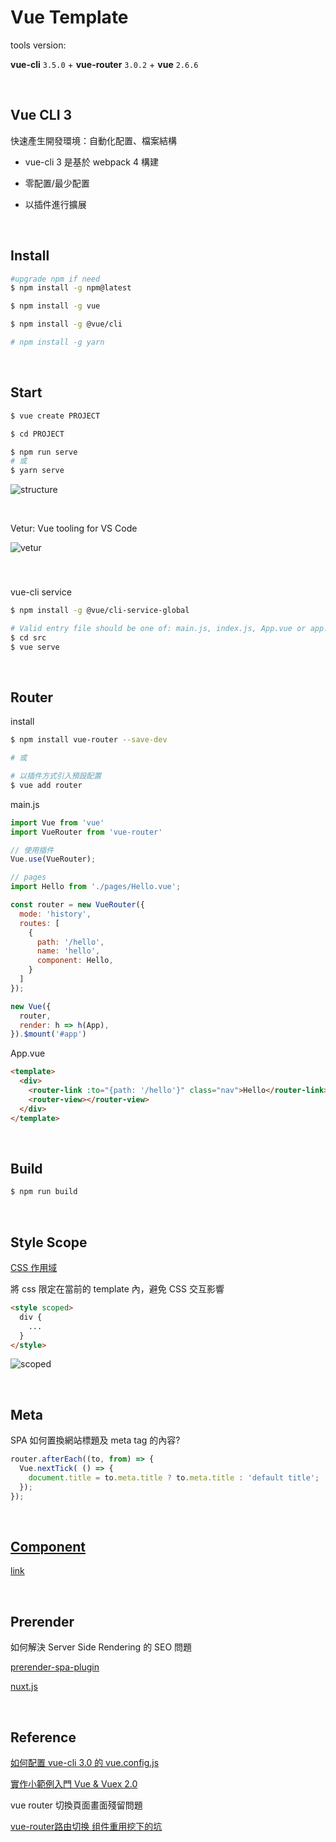 # Vue Template

tools version:

**vue-cli** `3.5.0` + **vue-router** `3.0.2` + **vue** `2.6.6`

<br />

## Vue CLI 3

快速產生開發環境：自動化配置、檔案結構

* vue-cli 3 是基於 webpack 4 構建

* 零配置/最少配置

* 以插件進行擴展

<br />

## Install

```sh
#upgrade npm if need
$ npm install -g npm@latest

$ npm install -g vue

$ npm install -g @vue/cli

# npm install -g yarn
```

<br />

## Start

```sh
$ vue create PROJECT

$ cd PROJECT

$ npm run serve
# 或
$ yarn serve
```

![structure](./assets/structure.png)

<br />

Vetur: Vue tooling for VS Code

![vetur](./assets/vetur.png)

<br />

### 

vue-cli service

```sh
$ npm install -g @vue/cli-service-global

# Valid entry file should be one of: main.js, index.js, App.vue or app.vue.
$ cd src
$ vue serve
```

<br />

## Router

install

```sh
$ npm install vue-router --save-dev

# 或

# 以插件方式引入預設配置
$ vue add router
```

main.js

```javascript
import Vue from 'vue'
import VueRouter from 'vue-router'

// 使用插件
Vue.use(VueRouter);

// pages
import Hello from './pages/Hello.vue';

const router = new VueRouter({
  mode: 'history',
  routes: [
    {
      path: '/hello',
      name: 'hello',
      component: Hello,
    }
  ]
});

new Vue({
  router,
  render: h => h(App),
}).$mount('#app')
```

App.vue
```html
<template>
  <div>
    <router-link :to="{path: '/hello'}" class="nav">Hello</router-link>
    <router-view></router-view>
  </div>
</template>
```

<br />

## Build

```sh
$ npm run build
```

<br />

## Style Scope

[CSS 作用域](https://vue-loader-v14.vuejs.org/zh-cn/features/scoped-css.html)

將 css 限定在當前的 template 內，避免 CSS 交互影響


```html
<style scoped>
  div {
    ...
  }
</style>
```

![scoped](./assets/scoped.png)

<br />

## Meta

SPA 如何置換網站標題及 meta tag 的內容?

```javascript
router.afterEach((to, from) => {
  Vue.nextTick( () => {
    document.title = to.meta.title ? to.meta.title : 'default title';
  });
});
```

<br />

## [Component](./component.md)

[link](./component.md)

<br />

## Prerender

如何解決 Server Side Rendering 的 SEO 問題

[prerender-spa-plugin](https://github.com/chrisvfritz/prerender-spa-plugin)

[nuxt.js](https://github.com/nuxt/nuxt.js)

<br />

## Reference

[如何配置 vue-cli 3.0 的 vue.config.js](https://segmentfault.com/a/1190000016101954)

[實作小範例入門 Vue & Vuex 2.0](https://ithelp.ithome.com.tw/users/20103326/ironman/1114)


vue router 切換頁面畫面殘留問題

[vue-router路由切换 组件重用挖下的坑](https://blog.csdn.net/Clark_Fitz817/article/details/79134944)
